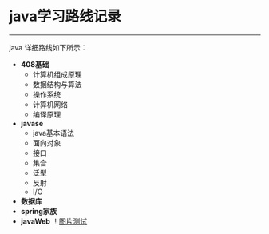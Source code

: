 
# java学习路线记录
****************************
java 详细路线如下所示：     
* **408基础**
   * 计算机组成原理
   * 数据结构与算法
   * 操作系统
   * 计算机网络
   * 编译原理
* **javase**
    * java基本语法
    * 面向对象
    * 接口
    * 集合
    * 泛型
    * 反射
    * I/O
* **数据库**
* **spring家族**
* **javaWeb**
！[图片测试](image.png "测试图片")
